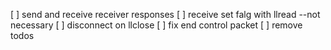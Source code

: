 [ ] send and receive receiver responses
[ ] receive set falg with llread --not necessary
[ ] disconnect on llclose
[ ] fix end control packet
[ ] remove todos